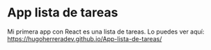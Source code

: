 # App lista de tareas

Mi primera app con React es una lista de tareas. Lo puedes ver aquí: https://hugoherreradev.github.io/App-lista-de-tareas/


